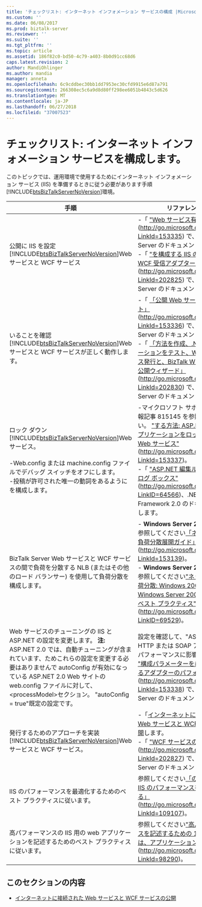 ```yaml
---
title: 'チェックリスト: インターネット インフォメーション サービスの構成 |Microsoft Docs'
ms.custom: ''
ms.date: 06/08/2017
ms.prod: biztalk-server
ms.reviewer: ''
ms.suite: ''
ms.tgt_pltfrm: ''
ms.topic: article
ms.assetid: 186f82c0-bd50-4c79-a403-8b0d91cc68d6
caps.latest.revision: 2
author: MandiOhlinger
ms.author: mandia
manager: anneta
ms.openlocfilehash: 6c9cddbec30bb1dd7953ec30cfd9915e6d87a791
ms.sourcegitcommit: 266308ec5c6a9d8d80ff298ee6051b4843c5d626
ms.translationtype: MT
ms.contentlocale: ja-JP
ms.lasthandoff: 06/27/2018
ms.locfileid: "37007523"
---
```

# <a name="checklist-configuring-internet-information-services"></a>チェックリスト: インターネット インフォメーション サービスを構成します。
このトピックでは、運用環境で使用するためにインターネット インフォメーション サービス (IIS) を準備するときに従う必要があります手順[!INCLUDE[btsBizTalkServerNoVersion](../includes/btsbiztalkservernoversion-md.md)]環境。  


|                                                                                                                                                     手順                                                                                                                                                      |                                                                                                                                                                                                                        リファレンス                                                                                                                                                                                                                        |
|----------------------------------------------------------------------------------------------------------------------------------------------------------------------------------------------------------------------------------------------------------------------------------------------------------------|---------------------------------------------------------------------------------------------------------------------------------------------------------------------------------------------------------------------------------------------------------------------------------------------------------------------------------------------------------------------------------------------------------------------------------------------------------|
|                                                                                     公開に IIS を設定[!INCLUDE[btsBizTalkServerNoVersion](../includes/btsbiztalkservernoversion-md.md)]Web サービスと WCF サービス                                                                                     |                                   -「 ["Web サービス有効にする"](http://go.microsoft.com/fwlink/?LinkId=153335) (<http://go.microsoft.com/fwlink/?LinkId=153335>) で、BizTalk Server のドキュメント。<br />-「 ["を構成する IIS の「分離 WCF 受信アダプター」](http://go.microsoft.com/fwlink/?LinkId=202825)(<http://go.microsoft.com/fwlink/?LinkId=202825>) で、BizTalk Server のドキュメント。                                   |
|                                                                              いることを確認[!INCLUDE[btsBizTalkServerNoVersion](../includes/btsbiztalkservernoversion-md.md)]Web サービスと WCF サービスが正しく動作します。                                                                               | -「 [「公開 Web サービスのテスト」](http://go.microsoft.com/fwlink/?LinkId=153336) (<http://go.microsoft.com/fwlink/?LinkId=153336>) で、BizTalk Server のドキュメント。<br />-「 [「方法を作成、.NET アプリケーションをテスト、WCF サービス発行と、BizTalk WCF サービス公開ウィザード」](http://go.microsoft.com/fwlink/?LinkId=202830) (<http://go.microsoft.com/fwlink/?LinkId=202830>) で、BizTalk Server のドキュメント。 |
|                            ロック ダウン[!INCLUDE[btsBizTalkServerNoVersion](../includes/btsbiztalkservernoversion-md.md)]Web サービス。<br /><br /> -Web.config または machine.config ファイルでデバッグ スイッチをオフにします。<br />-投稿が許可された唯一の動詞をあるようにを構成します。                            |                        -マイクロソフト サポート技術情報記事 815145 を参照してください。 ["する方法: ASP.NET Web アプリケーションをロックまたは Web サービス"](http://go.microsoft.com/fwlink/?LinkId=153337) (<http://go.microsoft.com/fwlink/?LinkId=153337>)。<br />-「 ["ASP.NET 編集ルール ダイアログ ボックス"](http://go.microsoft.com/fwlink/?LinkID=64566) (<http://go.microsoft.com/fwlink/?LinkID=64566>)、.NET Framework 2.0 のドキュメントにします。                         |
|                                                                                      BizTalk Server Web サービスと WCF サービスの間で負荷を分散する NLB (またはその他のロード バランサー) を使用して負荷分散を構成します。                                                                                       |             -   **Windows Server 2008 の**: を参照してください[「ネットワーク負荷分散展開ガイド」](http://go.microsoft.com/fwlink/?LinkId=153139) (<http://go.microsoft.com/fwlink/?LinkId=153139>)。<br />-   **Windows Server 2003 の**: を参照してください["ネットワーク負荷分散: Windows 2000 および Windows Server 2003 の構成のベスト プラクティス"](http://go.microsoft.com/fwlink/?LinkID=69529) (<http://go.microsoft.com/fwlink/?LinkID=69529>)。              |
| Web サービスのチューニングの IIS と ASP.NET の設定を変更します。 **注:** ASP.NET 2.0 では、自動チューニングが含まれています、ためこれらの設定を変更する必要はありませんで autoConfig が有効になっている ASP.NET 2.0 Web サイトの web.config ファイルに対して、 \<processModel\>セクション。 "autoConfig = true"既定の設定です。 |                                                                         設定を確認して、"ASP.NET HTTP または SOAP アダプターのパフォーマンスに影響する"」の「 ["構成パラメーターをに影響を与えるアダプターのパフォーマンス"](http://go.microsoft.com/fwlink/?LinkId=153338) (<http://go.microsoft.com/fwlink/?LinkId=153338>) で、BizTalk Server のドキュメント。                                                                          |
|                                                                             発行するためのアプローチを実装[!INCLUDE[btsBizTalkServerNoVersion](../includes/btsbiztalkservernoversion-md.md)]Web サービスと WCF サービス。                                                                             |                                                           -「[インターネットに接続する Web サービスと WCF サービス公開](../technical-guides/publishing-internet-facing-web-services-and-wcf-services.md)します。<br />-「 ["WCF サービスの公開"](http://go.microsoft.com/fwlink/?LinkId=202827) (<http://go.microsoft.com/fwlink/?LinkId=202827>) で、BizTalk Server のドキュメント。                                                           |
|                                                                                                                             IIS のパフォーマンスを最適化するためのベスト プラクティスに従います。                                                                                                                              |                                                                                                                                                    参照してください[「のトップ 10 IIS のパフォーマンスをポンプする」](http://go.microsoft.com/fwlink/?LinkId=109107) (<http://go.microsoft.com/fwlink/?LinkId=109107>)。                                                                                                                                                    |
|                                                                                                                  高パフォーマンスの IIS 用の web アプリケーションを記述するためのベスト プラクティスに従います。                                                                                                                  |                                                                                                                                              参照してください["高パフォーマンスを記述するための 10 のヒントは、アプリケーションを Web"](http://go.microsoft.com/fwlink/?LinkId=98290) (<http://go.microsoft.com/fwlink/?LinkId=98290>)。                                                                                                                                              |

## <a name="in-this-section"></a>このセクションの内容  

-   [インターネットに接続された Web サービスと WCF サービスの公開](../technical-guides/publishing-internet-facing-web-services-and-wcf-services.md)
